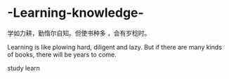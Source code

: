 # -Learning-knowledge-

学如力耕，勤惰尔自知。但使书种多 ，会有岁稔时。

Learning is like plowing hard, diligent and lazy. But if there are many kinds of books, there will be years to come.

study learn

